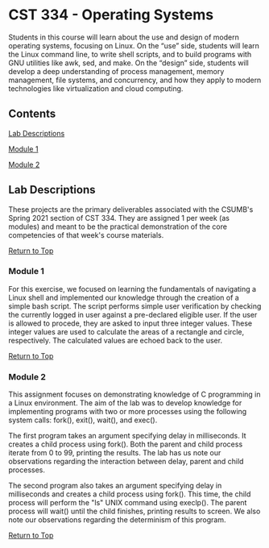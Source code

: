 # CST 334 - Operating Systems
Students in this course will learn about the use and design of modern operating systems, focusing on Linux. On the “use” side, students will learn the Linux command line, to write shell scripts, and to build programs with GNU utilities like awk, sed, and make. On the “design” side, students will develop a deep understanding of process management, memory management, file systems, and concurrency, and how they apply to modern technologies like virtualization and cloud computing.

## Contents

[Lab Descriptions](#lab-descriptions)

[Module 1](#module-1)

[Module 2](#module-2)


## Lab Descriptions
These projects are the primary deliverables associated with the CSUMB's Spring 2021 section of CST 334. They are assigned 1 per week (as modules) and meant to be the practical demonstration of the core competencies of that week's course materials.

[Return to Top](#contents)

### Module 1
For this exercise, we focused on learning the fundamentals of navigating a Linux shell and implemented our knowledge through the creation of a simple bash script. The script performs simple user verification by checking the currently logged in user against a pre-declared eligible user. If the user is allowed to procede, they are asked to input three integer values. These integer values are used to calculate the areas of a rectangle and circle, respectively. The calculated values are echoed back to the user.

[Return to Top](#contents)

### Module 2
This assignment focuses on demonstrating knowledge of C programming in a Linux environment. The aim of the lab was to develop knowledge for implementing programs with two or more processes using the following system calls: fork(), exit(), wait(), and exec(). 

The first program takes an argument specifying delay in milliseconds. It creates a child process using fork(). Both the parent and child process iterate from 0 to 99, printing the results. The lab has us note our observations regarding the interaction between delay, parent and child processes.

The second program also takes an argument specifying delay in milliseconds and creates a child process using fork(). This time, the child process will perform the "ls" UNIX command using execlp(). The parent process will wait() until the child finishes, printing results to screen. We also note our observations regarding the determinism of this program.

[Return to Top](#contents)
